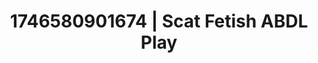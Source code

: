 ---
categories:
- Softcore surrealism
- AI-generated
- Naughty expression
- Naughty librarian
- Slow burn erotica
- Ethical porn
- ASMR
- Cosplay
image: /assets/images/1746580901674.jpg
layout: post
seo:
  description: Featured content with sensual Scat Fetish, ABDL Play. HD images available.
  keywords: Scat Fetish, ABDL Play
  og_image: /assets/images/1746580901674.jpg
  schema_type: VisualArtwork
tags:
- ABDL Play
- Scat Fetish
- '#1746580901674'
title: 1746580901674 | Scat Fetish ABDL Play
---
